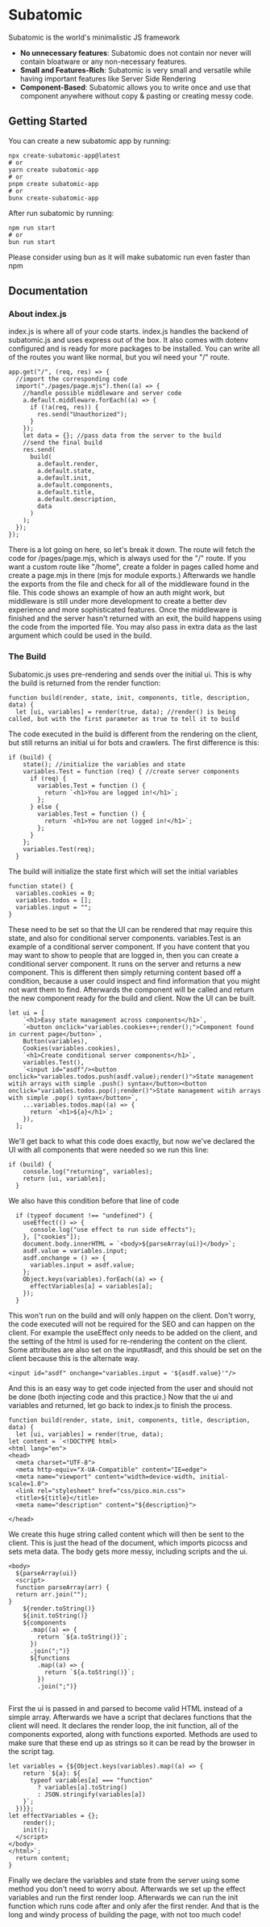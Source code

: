 # Subatomic 

Subatomic is the world's minimalistic JS framework

 - **No unnecessary features**: Subatomic does not contain nor never will contain bloatware or any non-necessary features. 
 -  **Small and Features-Rich**: Subatomic is very small and versatile while having important features like Server Side Rendering
 - **Component-Based**:  Subatomic allows you to write once and use that component anywhere without copy & pasting or creating messy code.

## Getting Started

You can create a new subatomic app by running:

    npx create-subatomic-app@latest
    # or
    yarn create subatomic-app
    # or
    pnpm create subatomic-app
    # or
    bunx create-subatomic-app

After run subatomic by running:

    npm run start
    # or
    bun run start
Please consider using bun as it will make subatomic run even faster than npm

## Documentation

### About index.js

index.js is where all of your code starts. index.js handles the backend of subatomic.js and uses express out of the box. It also comes with dotenv configured and is ready for more packages to be installed. You can write all of the routes you want like normal, but you wil need your "/" route.

```
app.get("/", (req, res) => {
  //import the corresponding code
  import("./pages/page.mjs").then((a) => {
    //handle possible middleware and server code
    a.default.middleware.forEach((a) => {
      if (!a(req, res)) {
        res.send("Unauthorized");
      }
    });
    let data = {}; //pass data from the server to the build
    //send the final build
    res.send(
      build(
        a.default.render,
        a.default.state,
        a.default.init,
        a.default.components,
        a.default.title,
        a.default.description,
        data
      )
    );
  });
});
```
There is a lot going on here, so let's break it down.
The route will fetch the code for /pages/page.mjs, which is always used for the "/" route. If you want a custom route like "/home", create a folder in pages called home and create a page.mjs in there (mjs for module exports.) Afterwards we handle the exports from the file and check for all of the middleware found in the file. This code shows an example of how an auth might work, but middleware is still under more development to create a better dev experience and more sophisticated features. Once the middleware is finished and the server hasn't returned with an exit, the build happens using the code from the imported file. You may also pass in extra data as the last argument which could be used in the build.

### The Build

Subatomic.js uses pre-rendering and sends over the initial ui. This is why the build is returned from the render function:
```
function build(render, state, init, components, title, description, data) {
  let [ui, variables] = render(true, data); //render() is being called, but with the first parameter as true to tell it to build
```
The code executed in the build is different from the rendering on the client, but still returns an initial ui for bots and crawlers. The first difference is this: 

```
if (build) {
    state(); //initialize the variables and state
    variables.Test = function (req) { //create server components
      if (req) {
        variables.Test = function () {
          return `<h1>You are logged in!</h1>`;
        };
      } else {
        variables.Test = function () {
          return `<h1>You are not logged in!</h1>`;
        };
      }
    };
    variables.Test(req);
  }
```

The build will initialize the state first which will set the initial variables

```
function state() {
  variables.cookies = 0;
  variables.todos = [];
  variables.input = "";
}
```
These need to be set so that the UI can be rendered that may require this state, and also for conditional server components. variables.Test is an example of a conditional server component. If you have content that you may want to show to people that are logged in, then you can create a conditional server component. It runs on the server and returns a new component. This is different then simply returning content based off a condition, because a user could inspect and find information that you might not want them to find. Afterwards the component will be called and return the new component ready for the build and client. Now the UI can be built.

```
let ui = [
    `<h1>Easy state management across components</h1>`,
    `<button onclick="variables.cookies++;render();">Component found in current page</button>`,
    Button(variables),
    Cookies(variables.cookies),
    `<h1>Create conditional server components</h1>`,
    variables.Test(),
    `<input id="asdf"/><button onclick="variables.todos.push(asdf.value);render()">State management witih arrays with simple .push() syntax</button><button onclick="variables.todos.pop();render()">State management witih arrays with simple .pop() syntax</button>`,
    ...variables.todos.map((a) => {
      return `<h1>${a}</h1>`;
    }),
  ];
```
We'll get back to what this code does exactly, but now we've declared the UI with all components that were needed so we run this line:

```
if (build) {
    console.log("returning", variables);
    return [ui, variables];
  }
```
We also have this condition before that line of code

```
  if (typeof document !== "undefined") {
    useEffect(() => {
      console.log("use effect to run side effects");
    }, ["cookies"]);
    document.body.innerHTML = `<body>${parseArray(ui)}</body>`;
    asdf.value = variables.input;
    asdf.onchange = () => {
      variables.input = asdf.value;
    };
    Object.keys(variables).forEach((a) => {
      effectVariables[a] = variables[a];
    });
  }
```
This won't run on the build and will only happen on the client. Don't worry, the code executed will not be required for the SEO and can happen on the client. For example the useEffect only needs to be added on the client, and the setting of the html is used for re-rendering the content on the client. Some attributes are also set on the input#asdf, and this should be set on the client because this is the alternate way.
```
<input id="asdf" onchange="variables.input = '${asdf.value}'"/>
```
And this is an easy way to get code injected from the user and should not be done (both injecting code and this practice.)
Now that the ui and variables and returned, let go back to index.js to finish the process. 
```
function build(render, state, init, components, title, description, data) {
  let [ui, variables] = render(true, data);
let content = `<!DOCTYPE html>
<html lang="en">
<head>
  <meta charset="UTF-8">
  <meta http-equiv="X-UA-Compatible" content="IE=edge">
  <meta name="viewport" content="width=device-width, initial-scale=1.0">
  <link rel="stylesheet" href="css/pico.min.css">
  <title>${title}</title>
  <meta name="description" content="${description}">

</head>
```
We create this huge string called content which will then be sent to the client. This is just the head of the document, which imports picocss and sets meta data. The body gets more messy, including scripts and the ui.
```
<body>
  ${parseArray(ui)}
  <script>
  function parseArray(arr) {
  return arr.join("");
}
    ${render.toString()}
    ${init.toString()}
    ${components
      .map((a) => {
        return `${a.toString()}`;
      })
      .join(";")}
      ${functions
        .map((a) => {
          return `${a.toString()}`;
        })
        .join(";")}
  
```
First the ui is passed in and parsed to become valid HTML instead of a simple array. Afterwards we have a script that declares functions that the client will need. It declares the render loop, the init function, all of the components exported, along with functions exported. Methods are used to make sure that these end up as strings so it can be read by the browser in the script tag.
```
let variables = {${Object.keys(variables).map((a) => {
    return `${a}: ${
      typeof variables[a] === "function"
        ? variables[a].toString()
        : JSON.stringify(variables[a])
    }`;
  })}};
let effectVariables = {};
    render();
    init();
  </script>
</body>
</html>`;
  return content;
}
```
Finally we declare the variables and state from the server using some method you don't need to worry about. Afterwards we set up the effect variables and run the first render loop. Afterwards we can run the init function which runs code after and only afer the first render. And that is the long and windy process of building the page, with not too much code!
